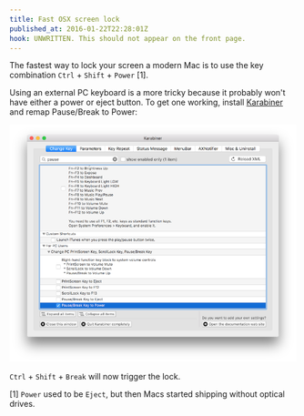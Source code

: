```yaml
---
title: Fast OSX screen lock
published_at: 2016-01-22T22:28:01Z
hook: UNWRITTEN. This should not appear on the front page.
---
```


The fastest way to lock your screen a modern Mac is to use the key combination
`Ctrl` + `Shift` + `Power` [1].

Using an external PC keyboard is a more tricky because it probably won't have
either a power or eject button. To get one working, install
[Karabiner][karabiner] and remap Pause/Break to Power:

![Karabiner settings](/assets/images/fragments/fast-osx-lock/karabiner.png)

`Ctrl` + `Shift` + `Break` will now trigger the lock.

[1] `Power` used to be `Eject`, but then Macs started shipping without optical
drives.

[karabiner]: https://pqrs.org/osx/karabiner/
